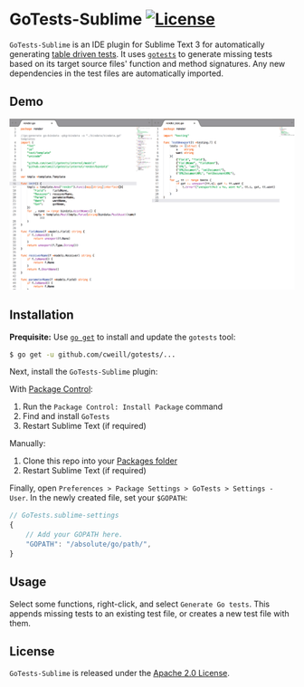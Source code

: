 # GoTests-Sublime [![License](https://img.shields.io/badge/license-Apache%202.0-blue.svg)](https://github.com/cweill/GoTests-Sublime/blob/master/LICENSE)

`GoTests-Sublime` is an IDE plugin for Sublime Text 3 for automatically generating [table driven tests](https://github.com/golang/go/wiki/TableDrivenTests). It uses [`gotests`](https://github.com/cweill/gotests) to generate missing tests based on its target source files' function and method signatures. Any new dependencies in the test files are automatically imported.

## Demo

![demo](/gotests.gif)

## Installation

__Prequisite:__ Use [`go get`](https://golang.org/cmd/go/#hdr-Download_and_install_packages_and_dependencies) to install and update the `gotests` tool:
```sh
$ go get -u github.com/cweill/gotests/...
```
Next, install the `GoTests-Sublime` plugin:

With [Package Control](http://wbond.net/sublime_packages/package_control):

1. Run the `Package Control: Install Package` command
1. Find and install `GoTests`
1. Restart Sublime Text (if required)

Manually:

1. Clone this repo into your [Packages folder](http://docs.sublimetext.info/en/sublime-text-3/basic_concepts.html#the-data-directory)
1. Restart Sublime Text (if required)

Finally, open `Preferences > Package Settings > GoTests > Settings - User`. In the newly created file, set your `$GOPATH`:

```js
// GoTests.sublime-settings
{
	// Add your GOPATH here.
	"GOPATH": "/absolute/go/path/",
}
```

## Usage

Select some functions, right-click, and select `Generate Go tests`. This appends missing tests to an existing test file, or creates a new test file with them.

## License

`GoTests-Sublime` is released under the [Apache 2.0 License](http://www.apache.org/licenses/LICENSE-2.0).
